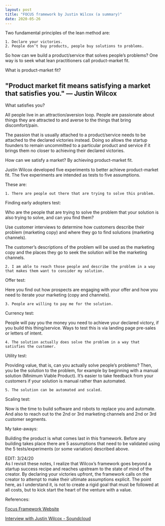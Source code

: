 ```yaml
---
layout: post
title: "FOCUS framework by Justin Wilcox (a summary)"
date: 2020-05-26
---
```


Two fundamental principles of the lean method are:

`1. Declare your victories.`  
`2. People don’t buy products, people buy solutions to problems.`

So how can we build a product/service that solves people’s problems? One way is to seek what lean practitioners call product-market fit.

What is product-market fit?

## "Product market fit means satisfying a market that satisfies you." — Justin Wilcox

What satisfies you?

All people live in an attraction/aversion loop. People are passionate about things they are attracted to and averse to the things that bring discomfort/pain.

The passion that is usually attached to a product/service needs to be attached to the declared victories instead. Doing so allows the startup founders to remain uncommitted to a particular product and service if it brings them no closer to achieving their declared victories.

How can we satisfy a market? By achieving product-market fit.

Justin Wilcox developed five experiments to better achieve product-market fit. The five experiments are intended as tests to five assumptions.

These are:

`1. There are people out there that are trying to solve this problem.`

Finding early adopters test:

Who are the people that are trying to solve the problem that your solution is also trying to solve, and can you find them?

Use customer interviews to determine how customers describe their problem (marketing copy) and where they go to find solutions (marketing channels).

The customer’s descriptions of the problem will be used as the marketing copy and the places they go to seek the solution will be the marketing channels.

`2. I am able to reach those people and describe the problem in a way that makes them want to consider my solution.`

Offer test:

Here you find out how prospects are engaging with your offer and how you need to iterate your marketing (copy and channels).

`3. People are willing to pay me for the solution.`

Currency test:

People will pay you the money you need to achieve your declared victory, if you build this thing/service. Ways to test this is via landing page pre-sales or letters of intent.

`4. The solution actually does solve the problem in a way that satisfies the customer.`

Utility test:

Providing value, that is, can you actually solve people’s problems? Then, you be the solution to the problem, for example by beginning with a manual solution (Minimum Viable Product). It’s easier to take feedback from your customers if your solution is manual rather than automated.

`5. The solution can be automated and scaled.`

Scaling test:

Now is the time to build software and robots to replace you and automate. And also to reach out to the 2nd or 3rd marketing channels and 2nd or 3rd customer segments.

My take-aways:

Building the product is what comes last in this framework. Before any building takes place there are 5 assumptions that need to be validated using the 5 tests/experiments (or some variation) described above.

EDIT: 3/24/20  
As I revisit these notes, I realize that Wilcox’s framework goes beyond a startup success recipe and reaches upstream to the state of mind of the creator. By declaring your victories upfront, the framework calls on the creator to attempt to make their ultimate assumptions explicit. The point here, as I understand it, is not to create a rigid goal that must be followed at all costs, but to kick start the heart of the venture with a value.

References:

[Focus Framework Website][focus-framework]

[Interview with Justin Wilcox - Soundcloud][ff-soundcloud]

[focus-framework]: https://thefocusframework.com/
[ff-soundcloud]: https://soundcloud.com/lean-startup/the-5-experiments-you-need-to-find-product-market-fit
